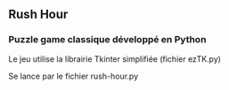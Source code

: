 ## Rush Hour

### Puzzle game classique développé en Python

Le jeu utilise la librairie Tkinter simplifiée (fichier ezTK.py)

Se lance par le fichier rush-hour.py
